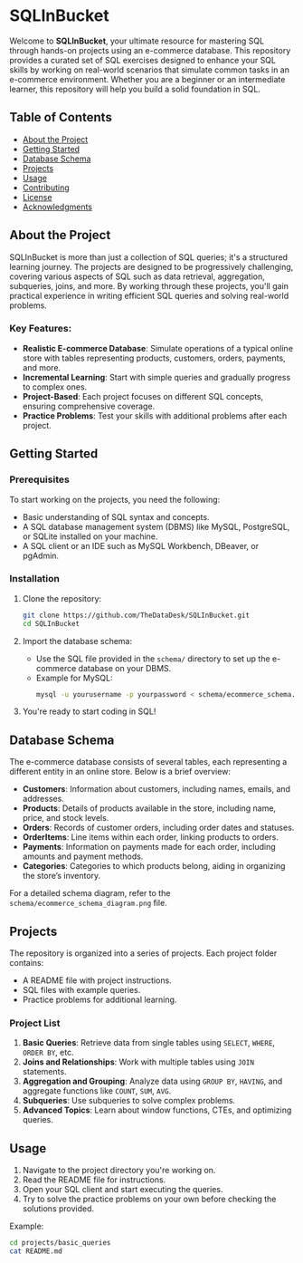 # SQLInBucket

Welcome to **SQLInBucket**, your ultimate resource for mastering SQL through hands-on projects using an e-commerce database. This repository provides a curated set of SQL exercises designed to enhance your SQL skills by working on real-world scenarios that simulate common tasks in an e-commerce environment. Whether you are a beginner or an intermediate learner, this repository will help you build a solid foundation in SQL.

## Table of Contents

- [About the Project](#about-the-project)
- [Getting Started](#getting-started)
- [Database Schema](#database-schema)
- [Projects](#projects)
- [Usage](#usage)
- [Contributing](#contributing)
- [License](#license)
- [Acknowledgments](#acknowledgments)

## About the Project

SQLInBucket is more than just a collection of SQL queries; it's a structured learning journey. The projects are designed to be progressively challenging, covering various aspects of SQL such as data retrieval, aggregation, subqueries, joins, and more. By working through these projects, you'll gain practical experience in writing efficient SQL queries and solving real-world problems.

### Key Features:
- **Realistic E-commerce Database**: Simulate operations of a typical online store with tables representing products, customers, orders, payments, and more.
- **Incremental Learning**: Start with simple queries and gradually progress to complex ones.
- **Project-Based**: Each project focuses on different SQL concepts, ensuring comprehensive coverage.
- **Practice Problems**: Test your skills with additional problems after each project.

## Getting Started

### Prerequisites

To start working on the projects, you need the following:

- Basic understanding of SQL syntax and concepts.
- A SQL database management system (DBMS) like MySQL, PostgreSQL, or SQLite installed on your machine.
- A SQL client or an IDE such as MySQL Workbench, DBeaver, or pgAdmin.

### Installation

1. Clone the repository:
    ```bash
    git clone https://github.com/TheDataDesk/SQLInBucket.git
    cd SQLInBucket
    ```

2. Import the database schema:
   - Use the SQL file provided in the `schema/` directory to set up the e-commerce database on your DBMS.
   - Example for MySQL:
     ```bash
     mysql -u yourusername -p yourpassword < schema/ecommerce_schema.sql
     ```

3. You're ready to start coding in SQL!

## Database Schema

The e-commerce database consists of several tables, each representing a different entity in an online store. Below is a brief overview:

- **Customers**: Information about customers, including names, emails, and addresses.
- **Products**: Details of products available in the store, including name, price, and stock levels.
- **Orders**: Records of customer orders, including order dates and statuses.
- **OrderItems**: Line items within each order, linking products to orders.
- **Payments**: Information on payments made for each order, including amounts and payment methods.
- **Categories**: Categories to which products belong, aiding in organizing the store’s inventory.

For a detailed schema diagram, refer to the `schema/ecommerce_schema_diagram.png` file.

## Projects

The repository is organized into a series of projects. Each project folder contains:

- A README file with project instructions.
- SQL files with example queries.
- Practice problems for additional learning.

### Project List

1. **Basic Queries**: Retrieve data from single tables using `SELECT`, `WHERE`, `ORDER BY`, etc.
2. **Joins and Relationships**: Work with multiple tables using `JOIN` statements.
3. **Aggregation and Grouping**: Analyze data using `GROUP BY`, `HAVING`, and aggregate functions like `COUNT`, `SUM`, `AVG`.
4. **Subqueries**: Use subqueries to solve complex problems.
5. **Advanced Topics**: Learn about window functions, CTEs, and optimizing queries.

## Usage

1. Navigate to the project directory you're working on.
2. Read the README file for instructions.
3. Open your SQL client and start executing the queries.
4. Try to solve the practice problems on your own before checking the solutions provided.

Example:
```bash
cd projects/basic_queries
cat README.md
